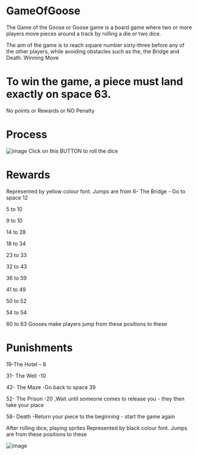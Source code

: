 # GameOfGoose

The Game of the Goose or Goose game is a board game where two or more players move pieces around a track by rolling a die or two dice. 

The aim of the game is to reach square number sixty-three before any of the other players, while avoiding obstacles such as the, the Bridge and Death.
Winning Move 
 
# To win the game, a piece must land exactly on space 63.

No points or Rewards or NO Penalty

# Process
![image](https://user-images.githubusercontent.com/83570221/120922445-d4ce4e00-c6e6-11eb-90cf-259e5dc56307.png)
Click on this BUTTON to roll the dice
# Rewards
Represented by yellow colour font. Jumps are from
6- The Bridge - Go to space 12

5 to 10

9 to 10

14 to 28

18 to 34

23 to 33

32 to 43

36 to 59

41 to 49

50 to 52

54 to 54

60 to 63
Gooses make players jump from these positions to these

# Punishments 

19-The Hotel – 8

31- The Well -10

42- The Maze -Go back to space 39

52- The Prison -20 ,Wait until someone comes to release you - they then take your place

58- Death -Return your piece to the beginning - start the game again
 
After rolling dice, playing sprites
Represented by black colour font. Jumps are from these positions to these

![image](https://user-images.githubusercontent.com/83570221/120922583-a56c1100-c6e7-11eb-9dad-b8088874919f.png)










